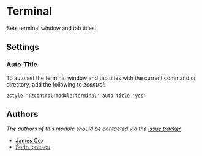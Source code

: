 Terminal
========

Sets terminal window and tab titles.

Settings
--------

### Auto-Title

To auto set the terminal window and tab titles with the current command or
directory, add the following to *zcontrol*:

    zstyle ':zcontrol:module:terminal' auto-title 'yes'

Authors
-------

*The authors of this module should be contacted via the [issue tracker][1].*

  - [James Cox](https://github.com/imajes)
  - [Sorin Ionescu](https://github.com/sorin-ionescu)

[1]: https://github.com/sorin-ionescu/prezto/issues

